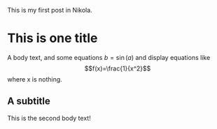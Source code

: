 <!-- 
.. title: A first post
.. slug: a-first-post
.. date: 2015-03-10 22:35:13 UTC+01:00
.. tags: 
.. category: 
.. link: 
.. description: 
.. type: text
-->

This is my first post in Nikola.  
# This is one title
A body text, and some equations $b=\sin(a)$ and display equations like $$f(x)=\frac{1}{x^2}$$ where x is nothing.  

## A subtitle
This is the second body text!

